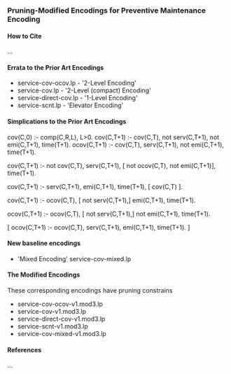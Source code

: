 ### Pruning-Modified Encodings for Preventive Maintenance Encoding

#### How to Cite

...

#### Errata to the Prior Art Encodings 

- service-cov-ocov.lp  -  '2-Level Encoding' 
- service-cov.lp  - '2-Level (compact) Encoding' 
- service-direct-cov.lp - '1-Level Encoding' 
- service-scnt.lp - 'Elevator Encoding' 

#### Simplications to the Prior Art Encodings

cov(C,0) :- comp(C,R,L), L>0.
cov(C,T+1)  :- cov(C,T), not serv(C,T+1), not emi(C,T+1), time(T+1).
ocov(C,T+1) :- cov(C,T),     serv(C,T+1), not emi(C,T+1), time(T+1).

cov(C,T+1)  :- not cov(C,T), serv(C,T+1), [ not ocov(C,T),  not emi(C,T+1)], time(T+1).
                             
cov(C,T+1) :- serv(C,T+1), emi(C,T+1), time(T+1), [ cov(C,T) ].

cov(C,T+1) :- ocov(C,T), [ not serv(C,T+1),]      emi(C,T+1), time(T+1).

ocov(C,T+1)   :- ocov(C,T), [ not serv(C,T+1),]  not emi(C,T+1), time(T+1).

[ ocov(C,T+1) :- ocov(C,T),       serv(C,T+1),       emi(C,T+1), time(T+1). ]


#### New baseline encodings

- 'Mixed Encoding' service-cov-mixed.lp

#### The Modified Encodings

These corresponding encodings have pruning constrains

- service-cov-ocov-v1.mod3.lp
- service-cov-v1.mod3.lp
- service-direct-cov-v1.mod3.lp
- service-scnt-v1.mod3.lp
- service-cov-mixed-v1.mod3.lp

#### References

...
